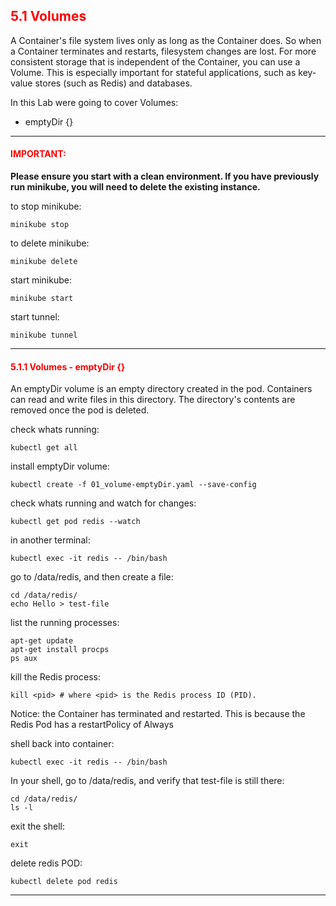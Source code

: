 ## <font color='red'> 5.1 Volumes </font>
A Container's file system lives only as long as the Container does. So when a Container terminates and restarts, filesystem changes are lost. For more consistent storage that is independent of the Container, you can use a Volume. This is especially important for stateful applications, such as key-value stores (such as Redis) and databases.

In this Lab were going to cover Volumes:
* emptyDir {}


---

#### <font color='red'>IMPORTANT:</font> 
<strong>Please ensure you start with a clean environment. 
If you have previously run minikube, you will need to delete the existing instance.</strong>

to stop  minikube:
```
minikube stop
```
to delete  minikube:
```
minikube delete
```
start minikube:
```
minikube start
```
start tunnel:
```
minikube tunnel
```

---

#### <font color='red'> 5.1.1 Volumes - emptyDir {} </font>
An emptyDir volume is an empty directory created in the pod. Containers can read and write files in this directory. The directory's contents are removed once the pod is deleted.

check whats running:
```
kubectl get all
```
install emptyDir volume:
```
kubectl create -f 01_volume-emptyDir.yaml --save-config
```
check whats running and watch for changes:
```
kubectl get pod redis --watch
```
in another terminal:
```
kubectl exec -it redis -- /bin/bash
```
go to /data/redis, and then create a file:
```
cd /data/redis/
echo Hello > test-file
```
list the running processes:
```
apt-get update
apt-get install procps
ps aux
```
kill the Redis process:
```
kill <pid> # where <pid> is the Redis process ID (PID).
```
Notice: the Container has terminated and restarted. This is because the Redis Pod has a restartPolicy of Always

shell back into container:
```
kubectl exec -it redis -- /bin/bash
```
In your shell, go to /data/redis, and verify that test-file is still there:
```
cd /data/redis/
ls -l
```
exit the shell:
```
exit
```
delete redis POD:
```
kubectl delete pod redis
```

---